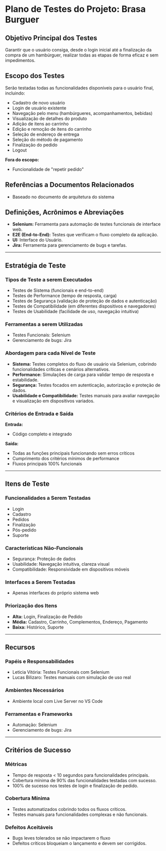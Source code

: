 # Plano de Testes do Projeto: Brasa Burguer

## Objetivo Principal dos Testes  
Garantir que o usuário consiga, desde o login inicial até a finalização da compra de um hambúrguer, realizar todas as etapas de forma eficaz e sem impedimentos.

## Escopo dos Testes  
Serão testadas todas as funcionalidades disponíveis para o usuário final, incluindo:  
- Cadastro de novo usuário  
- Login de usuário existente  
- Navegação pelo menu (hambúrgueres, acompanhamentos, bebidas)  
- Visualização de detalhes do produto  
- Adição de itens ao carrinho  
- Edição e remoção de itens do carrinho  
- Seleção de endereço de entrega  
- Seleção do método de pagamento  
- Finalização do pedido   
- Logout  

**Fora do escopo:**  
- Funcionalidade de "repetir pedido"

## Referências a Documentos Relacionados  
- Baseado no documento de arquitetura do sistema

## Definições, Acrônimos e Abreviações  
- **Selenium:** Ferramenta para automação de testes funcionais de interface web.  
- **E2E (End-to-End):** Testes que verificam o fluxo completo da aplicação.  
- **UI:** Interface do Usuário.  
- **Jira:** Ferramenta para gerenciamento de bugs e tarefas.

---

## Estratégia de Teste

### Tipos de Teste a serem Executados  
- Testes de Sistema (funcionais e end-to-end)  
- Testes de Performance (tempo de resposta, carga)  
- Testes de Segurança (validação de proteção de dados e autenticação)  
- Testes de Compatibilidade (em diferentes dispositivos e navegadores)  
- Testes de Usabilidade (facilidade de uso, navegação intuitiva)

### Ferramentas a serem Utilizadas  
- Testes Funcionais: Selenium  
- Gerenciamento de bugs: Jira

### Abordagem para cada Nível de Teste  
- **Sistema:** Testes completos do fluxo de usuário via Selenium, cobrindo funcionalidades críticas e cenários alternativos.  
- **Performance:** Simulações de carga para validar tempo de resposta e estabilidade.  
- **Segurança:** Testes focados em autenticação, autorização e proteção de dados.  
- **Usabilidade e Compatibilidade:** Testes manuais para avaliar navegação e visualização em dispositivos variados.

### Critérios de Entrada e Saída  
**Entrada:**  
- Código completo e integrado

**Saída:**  
- Todas as funções principais funcionando sem erros críticos  
- Cumprimento dos critérios mínimos de performance  
- Fluxos principais 100% funcionais

---

## Itens de Teste

### Funcionalidades a Serem Testadas  
- Login  
- Cadastro  
- Pedidos  
- Finalização  
- Pós-pedido  
- Suporte

### Características Não-Funcionais  
- Segurança: Proteção de dados  
- Usabilidade: Navegação intuitiva, clareza visual  
- Compatibilidade: Responsividade em dispositivos móveis

### Interfaces a Serem Testadas  
- Apenas interfaces do próprio sistema web

### Priorização dos Itens  
- **Alta:** Login, Finalização de Pedido  
- **Média:** Cadastro, Carrinho, Complementos, Endereço, Pagamento  
- **Baixa:** Histórico, Suporte

---

## Recursos

### Papéis e Responsabilidades  
- Leticia Vitória: Testes Funcionais com Selenium  
- Lucas Bilizaro: Testes manuais com simulação de uso real

### Ambientes Necessários  
- Ambiente local com Live Server no VS Code

### Ferramentas e Frameworks  
- Automação: Selenium  
- Gerenciamento de bugs: Jira

---

## Critérios de Sucesso

### Métricas  
- Tempo de resposta < 10 segundos para funcionalidades principais.  
- Cobertura mínima de 90% das funcionalidades testadas com sucesso.  
- 100% de sucesso nos testes de login e finalização de pedido.

### Cobertura Mínima  
- Testes automatizados cobrindo todos os fluxos críticos.  
- Testes manuais para funcionalidades complexas e não funcionais.

### Defeitos Aceitáveis  
- Bugs leves tolerados se não impactarem o fluxo  
- Defeitos críticos bloqueiam o lançamento e devem ser corrigidos.


